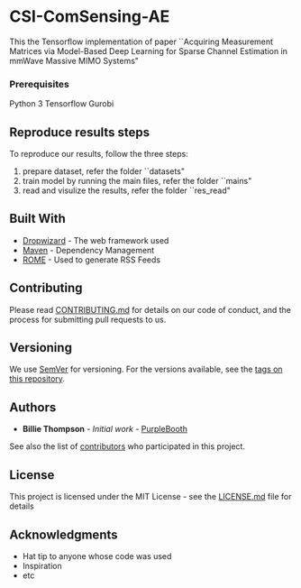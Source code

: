 # CSI-ComSensing-AE

This the Tensorflow implementation of paper ``Acquiring Measurement Matrices via Model-Based Deep Learning for Sparse Channel Estimation in mmWave Massive MIMO Systems"


### Prerequisites


Python 3
Tensorflow
Gurobi


## Reproduce results steps

To reproduce our results, follow the three steps:
1. prepare dataset, refer the folder ``datasets"
2. train model by running the main files, refer the folder ``mains"
3. read and visulize the results, refer the folder ``res_read"

## Built With

* [Dropwizard](http://www.dropwizard.io/1.0.2/docs/) - The web framework used
* [Maven](https://maven.apache.org/) - Dependency Management
* [ROME](https://rometools.github.io/rome/) - Used to generate RSS Feeds

## Contributing

Please read [CONTRIBUTING.md](https://gist.github.com/PurpleBooth/b24679402957c63ec426) for details on our code of conduct, and the process for submitting pull requests to us.

## Versioning

We use [SemVer](http://semver.org/) for versioning. For the versions available, see the [tags on this repository](https://github.com/your/project/tags). 

## Authors

* **Billie Thompson** - *Initial work* - [PurpleBooth](https://github.com/PurpleBooth)

See also the list of [contributors](https://github.com/your/project/contributors) who participated in this project.

## License

This project is licensed under the MIT License - see the [LICENSE.md](LICENSE.md) file for details

## Acknowledgments

* Hat tip to anyone whose code was used
* Inspiration
* etc
